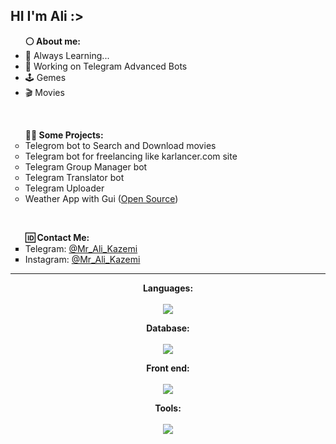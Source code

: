 <h2>HI I'm Ali :></h2>
<ul type="disc">
  <strong>⚪️ About me:</strong>
  <li>🌱 Always Learning...</li>
  <li>🔋 Working on Telegram Advanced Bots</li>
  <li>🕹 Gemes</li>
  <li>🎬 Movies</li>
</ul>
<br>
<ul type="circle">
  <strong>👨‍💻 Some Projects:</strong>
  <li>Telegrom bot to Search and Download movies</search></li>
  <li>Telegram bot for freelancing like karlancer.com site</li>
  <li>Telegram Group Manager bot</li>
  <li>Telegram Translator bot</li>
  <li>Telegram Uploader</li>
  <li>Weather App with Gui (<a href="https://github.com/mralikazemi/weather-app">Open Source</a>)</li>
</ul>
<br>
<ul type="square">
  <strong>🆔 Contact Me:</strong>
  <li>Telegram:
      <a href="https://t.me/Mr_Ali_Kazemi"> @Mr_Ali_Kazemi</a>
  </li>
  <li>Instagram:
      <a href="https://Instagram.com/Mr_Ali_Kazemi"> @Mr_Ali_Kazemi</a>
  </li>
</ul>
<hr>
<p align="center"><strong>Languages:</strong><br><br>
  <a href="https://skillicons.dev">
    <img src="https://skillicons.dev/icons?i=py,cpp,c" />
  </a>
</p>
<p align="center"><strong>Database:</strong><br><br>
  <a href="https://skillicons.dev">
    <img src="https://skillicons.dev/icons?i=mysql,sqlite,mongodb" />
  </a>
</p>
<p align="center"><strong>Front end:</strong><br><br>
  <a href="https://skillicons.dev">
    <img src="https://skillicons.dev/icons?i=html,css" />
  </a>
</p>
<p align="center"><strong>Tools:</strong><br><br>
  <a href="https://skillicons.dev">
    <img src="https://skillicons.dev/icons?i=git,github,selenium" />
  </a>
</p>

